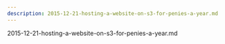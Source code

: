 ```yaml
---
description: 2015-12-21-hosting-a-website-on-s3-for-penies-a-year.md
---
```

2015-12-21-hosting-a-website-on-s3-for-penies-a-year.md
